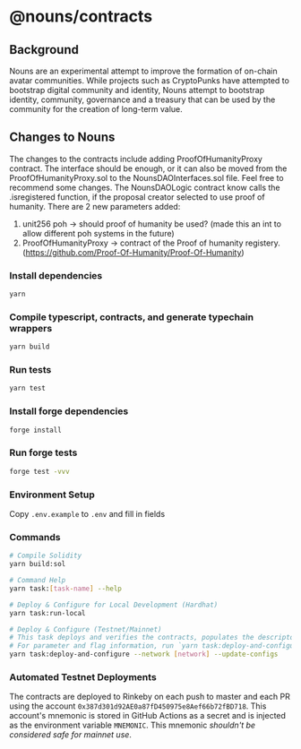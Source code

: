 # @nouns/contracts

## Background

Nouns are an experimental attempt to improve the formation of on-chain avatar communities. While projects such as CryptoPunks have attempted to bootstrap digital community and identity,  Nouns attempt to bootstrap identity, community, governance and a treasury that can be used by the community for the creation of long-term value.

## Changes to Nouns

The changes to the contracts include adding ProofOfHumanityProxy contract. The interface should be enough, or it can also be moved from the ProofOfHumanityProxy.sol to the NounsDAOInterfaces.sol file. Feel free to recommend some changes.
The NounsDAOLogic contract know calls the .isregistered function, if the proposal creator selected to use proof of humanity.
There are 2 new parameters added:
1. unit256 poh -> should proof of humanity be used? (made this an int to allow different poh systems in the future)
2. ProofOfHumanityProxy -> contract of the Proof of humanity registery. (https://github.com/Proof-Of-Humanity/Proof-Of-Humanity)

### Install dependencies

```sh
yarn
```

### Compile typescript, contracts, and generate typechain wrappers

```sh
yarn build
```

### Run tests

```sh
yarn test
```

### Install forge dependencies

```sh
forge install
```

### Run forge tests

```sh
forge test -vvv
```

### Environment Setup

Copy `.env.example` to `.env` and fill in fields

### Commands

```sh
# Compile Solidity
yarn build:sol

# Command Help
yarn task:[task-name] --help

# Deploy & Configure for Local Development (Hardhat)
yarn task:run-local

# Deploy & Configure (Testnet/Mainnet)
# This task deploys and verifies the contracts, populates the descriptor, and transfers contract ownership.
# For parameter and flag information, run `yarn task:deploy-and-configure --help`.
yarn task:deploy-and-configure --network [network] --update-configs
```

### Automated Testnet Deployments

The contracts are deployed to Rinkeby on each push to master and each PR using the account `0x387d301d92AE0a87fD450975e8Aef66b72fBD718`. This account's mnemonic is stored in GitHub Actions as a secret and is injected as the environment variable `MNEMONIC`. This mnemonic _shouldn't be considered safe for mainnet use_.
